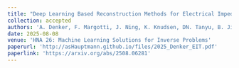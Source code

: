 ```yaml
---
title: "Deep Learning Based Reconstruction Methods for Electrical Impedance Tomography"
collection: accepted
authors: 'A. Denker, F. Margotti, J. Ning, K. Knudsen, DN. Tanyu, B. Jin, A. Hauptmann, P. Maass'
date: 2025-08-08
venue: 'HNA 26: Machine Learning Solutions for Inverse Problems'
paperurl: 'http://asHauptmann.github.io/files/2025_Denker_EIT.pdf'
paperlink: 'https://arxiv.org/abs/2508.06281'
---
```

